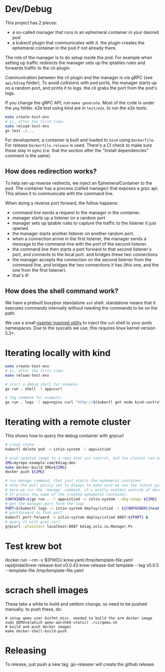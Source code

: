 
# Dev/Debug

This project has 2 pieces:
- a so-called manager that runs in an ephemeral container in your desired pod
- a kubectl plugin that communicates with it. the plugin creates the ephemeral container in the pod if not already there.

The role of the manager is to do setup inside the pod. For example when setting up traffic redirects
the manager sets up the iptables rules and forwards traffic to the cli-plugin.

Communication between the cli plugin and the manager is via gRPC (see `api/kdiag` folder). To avoid
collisions with pod ports, the manager starts up on a random port, and prints it to logs. the cli
grabs the port from the pod's logs.


If you change the gRPC API, run `make generate`.
Most of the code is under the `pkg` folder. e2e test using kind are in `test/e2e`. to run the e2e tests:

```sh
make create-test-env
# or, after the first time:
make reload-test-env
go test ./...
```

For development, a container is built and loaded to `kind` using `Dockerfile`. For release `Dockerfile.release` is used.
There's a CI check to make sure these stay in sync (i.e. that the section after the "Install dependencies" comment is the same).


## How does redirection works?

To help set-up reverse redirects, we inject an EphemeralContainer to the pod. The container has a process (called manager) that exposes a grpc api.
This allows it to communicate with the command line.

When doing a reverse port forward, the follow happens:
- command line sends a request to the manager in the container.
- manager starts up a listener on a random port
- manager sets up iptable rules to capture the traffic to the listener it just opened.
- the manager starts another listener on another random port.
- when a connection arrive in the first listener, the manager sends a message to the command-line with the port of the second listener.
- the command line then starts a port forward to that second listener's port, and connects to the local port. and bridges these two connections
- the manager accepts the connection on the second listener from the command line, and bridges the two connections it has (this one, and the one from the first listener).
- that's it!

## How does the shell command work?

We have a prebuilt busybox standalone `ash` shell. standalone means that it executes commands internally
without needing the commands to be on the path.

We use a small [nsenter inspired utility](scratch-shell/enter.c) to inject the `ash` shell to your pods namespaces.
Due to the syscalls we use, this requires linux kernel version 5.3+.

# Iterating locally with kind
```sh
make create-test-env
# or, after the first time:
make reload-test-env

# start a debug shell for example
go run . shell -l app=curl

# log command for example:
go run . logs -l app=nginx curl "http://$(kubectl get node kind-control-plane -o jsonpath='{.status.addresses[0].address}'):$(kubectl get service nginx -o jsonpath='{.spec.ports[0].nodePort}')"
```

# Iterating with a remote cluster

This shows how to query the debug container with grpcurl

```sh
# clean slate
kubectl delete pod -n istio-system -l app=istiod

# push updated image to a repo that you control, and the cluster can access
IMG=myrepo.example.com/kdiag:dev
make docker-build IMG=${IMG}
docker push ${IMG}

# run manage command, that just starts the ephemeral container
# note the pull policy set to Always to make sure we use the latest pushed image
# here we run the `manage` command. it's pretty useless outside of development hence it is hidden.
# It prints the name of the created ephemeral container.
CONTAINER=$(go run . -l app=istiod -n istio-system --dbg-image ${IMG} --pull-policy=Always manage|cut -d' ' -f1)
# get the manager port form the logs
PORT=$(kubectl logs -n istio-system deploy/istiod -c ${CONTAINER}|head -1|rev|cut -d: -f1|rev)
# portforward to that port
kubectl port-forward -n istio-system deploy/istiod 8087:${PORT} &
# query it with grpc curl
grpcurl -plaintext localhost:8087 kdiag.solo.io.Manager.Ps
```

# Test krew bot

docker run --rm -v ${PWD}/.krew.yaml:/tmp/template-file.yaml rajatjindal/krew-release-bot:v0.0.43 krew-release-bot template --tag v0.0.5 --template-file /tmp/template-file.yaml


# scrach shell images

These take a while to build and seldom change, so need to be pushed manually. to push these, do:

```
# setup qemu user binfmt_misc. needed to build the arm docker image
sudo QEMU=$(which qemu-aarch64-static) ./ci/qemu.sh
# build and push docker images
make docker-shell-build-push
```

# Releasing
To release, just push a new tag. go-releaser will create the github release.